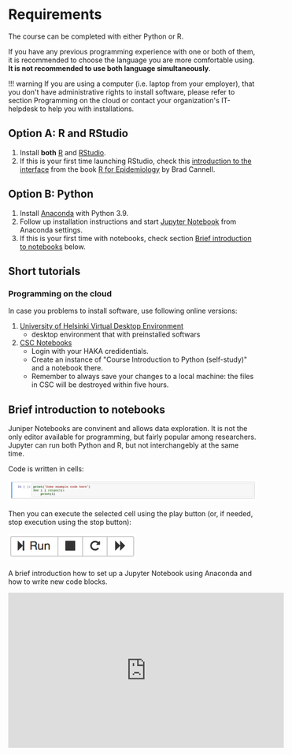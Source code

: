 # Requirements

The course can be completed with either Python or R. 

If you have any previous programming experience with one or both of them, it is recommended to choose the language you are more comfortable using. **It is not recommended to use both language simultaneously**.

!!! warning 
    If you are using a computer (i.e. laptop from your employer), that you don't have administrative rights to install software, please refer to section Programming on the cloud or contact your organization's IT-helpdesk to help you with installations.


## Option A: R and RStudio

1. Install **both** [R](https://www.r-project.org/) and [RStudio](https://www.rstudio.com/). 
2. If this is your first time launching RStudio, check this [introduction to the interface](https://www.r4epi.com/navigating-the-rstudio-interface.html) from the book  [R for Epidemiology](https://www.r4epi.com/) by Brad Cannell.


## Option B: Python

1. Install [Anaconda](https://www.anaconda.com/products/distribution) with Python 3.9.
2. Follow up installation instructions and start [Jupyter Notebook](https://jupyter.org/) from Anaconda settings.
3. If this is your first time with notebooks, check section [Brief introduction to notebooks](#brief-introduction-to-notebooks) below.


## Short tutorials
    
### Programming on the cloud

In case you problems to install software, use following online versions:

1. [University of Helsinki Virtual Desktop Environment](https://vdi.helsinki.fi/) 
    - desktop environment that with preinstalled softwars
2. [CSC Notebooks](https://notebooks.rahtiapp.fi/welcome) 
    - Login with your HAKA credidentials.
    - Create an instance of "Course Introduction to Python (self-study)" and a notebook there. 
    - Remember to always save your changes to a local machine: the files in CSC will be destroyed within five hours.


## Brief introduction to notebooks

Juniper Notebooks are convinent and allows data exploration. It is not the only editor available for programming, but fairly popular among researchers. Jupyter can run both Python and R, but not interchangebly at the same time.

Code is written in cells:

![](img/code_block_example.png)

Then you can execute the selected cell using the play button (or, if needed, stop execution using the stop button):

![](img/play_stop.png)

A brief introduction how to set up a Jupyter Notebook using Anaconda and how to write new code blocks.

<iframe width="560" height="315" src="https://www.youtube.com/embed/-MyjG00la2k" frameborder="0" allow="accelerometer; autoplay; encrypted-media; gyroscope; picture-in-picture" allowfullscreen></iframe>